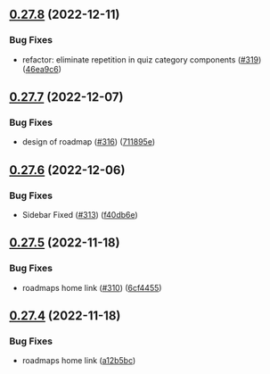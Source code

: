 ## [0.27.8](https://github.com/thecyberworld/thecyberhub.org/compare/v0.27.7...v0.27.8) (2022-12-11)


### Bug Fixes

* refactor: eliminate repetition in quiz category components ([#319](https://github.com/thecyberworld/thecyberhub.org/issues/319)) ([46ea9c6](https://github.com/thecyberworld/thecyberhub.org/commit/46ea9c6bfb1198ce8626f98f9d17b6feacdcdb7c))



## [0.27.7](https://github.com/thecyberworld/thecyberhub.org/compare/v0.27.6...v0.27.7) (2022-12-07)


### Bug Fixes

* design of roadmap ([#316](https://github.com/thecyberworld/thecyberhub.org/issues/316)) ([711895e](https://github.com/thecyberworld/thecyberhub.org/commit/711895e7e31cb4fddce55ce02855009b1219dd5c))



## [0.27.6](https://github.com/thecyberworld/thecyberhub.org/compare/v0.27.5...v0.27.6) (2022-12-06)


### Bug Fixes

* Sidebar Fixed ([#313](https://github.com/thecyberworld/thecyberhub.org/issues/313)) ([f40db6e](https://github.com/thecyberworld/thecyberhub.org/commit/f40db6e4b518490af31062d14ef88f36f52eadbe))



## [0.27.5](https://github.com/thecyberworld/thecyberhub.org/compare/v0.27.4...v0.27.5) (2022-11-18)


### Bug Fixes

* roadmaps home link ([#310](https://github.com/thecyberworld/thecyberhub.org/issues/310)) ([6cf4455](https://github.com/thecyberworld/thecyberhub.org/commit/6cf44552b6bacd43c8b1f99ef918116c97095b37))



## [0.27.4](https://github.com/thecyberworld/thecyberhub.org/compare/v0.27.3...v0.27.4) (2022-11-18)


### Bug Fixes

* roadmaps home link  ([a12b5bc](https://github.com/thecyberworld/thecyberhub.org/commit/a12b5bc2233fde72850e1965db8fd49cdd5b3b95))



